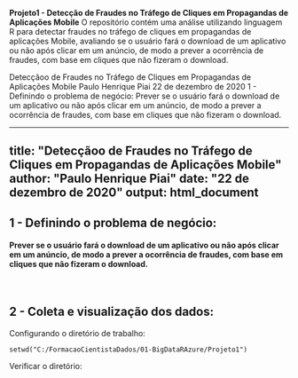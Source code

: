 <b>Projeto1 - Detecção de Fraudes no Tráfego de Cliques em Propagandas de Aplicações Mobile</b>
O repositório contém uma análise utilizando linguagem R para detectar fraudes no tráfego de cliques em propagandas de aplicações Mobile, avaliando se o usuário fará o download de um aplicativo ou não após clicar em um anúncio, de modo a prever a ocorrência de fraudes, com base em cliques que não fizeram o download.

Detecçãoo de Fraudes no Tráfego de Cliques em Propagandas de Aplicações Mobile
Paulo Henrique Piai
22 de dezembro de 2020
1 - Definindo o problema de negócio:
Prever se o usuário fará o download de um aplicativo ou não após clicar em um anúncio, de modo a prever a ocorrência de fraudes, com base em cliques que não fizeram o download.

---
title: "Detecçãoo de Fraudes no Tráfego de Cliques em Propagandas de Aplicações Mobile"
author: "Paulo Henrique Piai"
date: "22 de dezembro de 2020"
output: html_document
---

## 1 - Definindo o problema de negócio:
#### Prever se o usuário fará o download de um aplicativo ou não após clicar em um anúncio, de modo a prever a ocorrência de fraudes, com base em cliques que não fizeram o download.  
<br/>



## 2 - Coleta e visualização dos dados:
Configurando o diretório de trabalho:
```{r}
setwd("C:/FormacaoCientistaDados/01-BigDataRAzure/Projeto1")  
```

Verificar o diretório:
